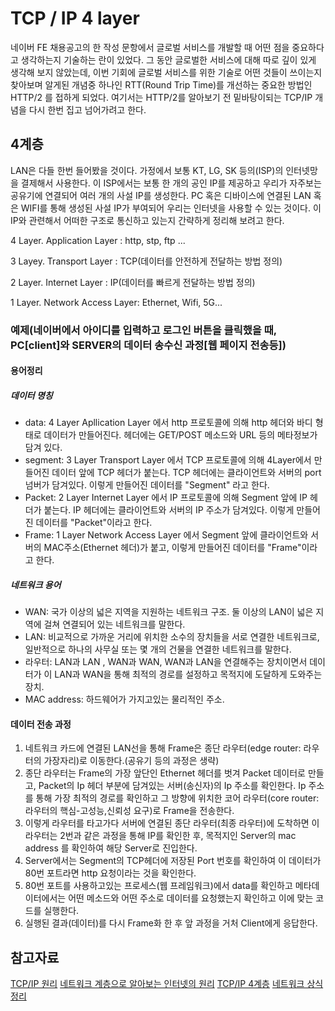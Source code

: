 # TCP / IP 4 layer
네이버 FE 채용공고의 한 작성 문항에서 글로벌 서비스를 개발할 때 어떤 점을 중요하다고 생각하는지 기술하는 란이 있었다.
그 동안 글로벌한 서비스에 대해 따로 깊이 있게 생각해 보지 않았는데, 이번 기회에 글로벌 서비스를 위한 기술로 어떤 것들이 쓰이는지 찾아보며
알게된 개념중 하나인 RTT(Round Trip Time)를 개선하는 중요한 방법인 HTTP/2 를 접하게 되었다. 여기서는 HTTP/2를 알아보기 전
밑바탕이되는 TCP/IP 개념을 다시 한번 집고 넘어가려고 한다.

## 4계층
LAN은 다들 한번 들어봤을 것이다. 가정에서 보통 KT, LG, SK 등의(ISP)의 인터넷망을 결제해서 사용한다. 
이 ISP에서는 보통 한 개의 공인 IP를 제공하고 우리가 자주보는 공유기에 연결되어 여러 개의 사설 IP를 생성한다. 
PC 혹은 디바이스에 연결된 LAN 혹은 WIFI를 통해 생성된 사설 IP가 부여되어 우리는 인터넷을 사용할 수 있는 것이다.
이 IP와 관련해서 어떠한 구조로 통신하고 있는지 간략하게 정리해 보려고 한다.

4 Layer. Application Layer : http, stp, ftp ...

3 Layey. Transport Layer : TCP(데이터를 안전하게 전달하는 방법 정의)

2 Layer. Internet Layer : IP(데이터를 빠르게 전달하는 방법 정의)

1 Layer. Network Access Layer: Ethernet, Wifi, 5G...


### 예제(네이버에서 아이디를 입력하고 로그인 버튼을 클릭했을 때, PC[client]와 SERVER의 데이터 송수신 과정[웹 페이지 전송등])

#### 용어정리
##### 데이터 명칭
- data: 4 Layer Apllication Layer 에서 http 프로토콜에 의해 http 헤더와 바디 형태로 데이터가 만들어진다. 헤더에는 GET/POST 메소드와 URL 등의 메타정보가 담겨 있다.
- segment: 3 Layer Transport Layer 에서 TCP 프로토콜에 의해 4Layer에서 만들어진 데이터 앞에 TCP 헤더가 붙는다. TCP 헤더에는 클라이언트와 서버의
port 넘버가 담겨있다. 이렇게 만들어진 데이터를 "Segment" 라고 한다.
- Packet: 2 Layer Internet Layer 에서 IP 프로토콜에 의해 Segment 앞에 IP 헤더가 붙는다. IP 헤더에는 클라이언트와 서버의 IP 주소가 담겨있다.
이렇게 만들어진 데이터를 "Packet"이라고 한다.
- Frame: 1 Layer Network Access Layer 에서 Segment 앞에 클라이언트와 서버의 MAC주소(Ethernet 헤더)가 붙고, 이렇게 만들어진 데이터를 "Frame"이라고 한다.

##### 네트워크 용어
- WAN: 국가 이상의 넓은 지역을 지원하는 네트워크 구조. 둘 이상의 LAN이 넓은 지역에 걸쳐 연결되어 있는 네트워크를 말한다.
- LAN: 비교적으로 가까운 거리에 위치한 소수의 장치들을 서로 연결한 네트워크로, 일반적으로 하나의 사무실 또는 몇 개의 건물을 연결한 네트워크를 말한다. 
- 라우터: LAN과 LAN , WAN과 WAN, WAN과 LAN을 연결해주는 장치이면서 데이터가 이 LAN과 WAN을 통해 최적의 경로를 설정하고 목적지에 도달하게 도와주는 장치.
- MAC address: 하드웨어가 가지고있는 물리적인 주소.
#### 데이터 전송 과정
1. 네트워크 카드에 연결된 LAN선을 통해 Frame은 종단 라우터(edge router: 라우터의 가장자리)로 이동한다.(공유기 등의 과정은 생략)
2. 종단 라우터는 Frame의 가장 앞단인 Ethernet 헤더를 벗겨 Packet 데이터로 만들고, Packet의 Ip 헤더 부분에 담겨있는 서버(송신자)의 Ip 주소를 확인한다.
Ip 주소를 통해 가장 최적의 경로를 확인하고 그 방향에 위치한 코어 라우터(core router: 라우터의 핵심-고성능,신뢰성 요구)로 Frame을 전송한다.
3. 이렇게 라우터를 타고가다 서버에 연결된 종단 라우터(최종 라우터)에 도착하면 이 라우터는 2번과 같은 과정을 통해 IP를 확인한 후,
목적지인 Server의 mac address 를 확인하여 해당 Server로 진입한다. 
4. Server에서는 Segment의 TCP헤더에 저장된 Port 번호를 확인하여 이 데이터가 80번 포트라면 http 요청이라는 것을 확인한다.
5. 80번 포트를 사용하고있는 프로세스(웹 프레임워크)에서 data를 확인하고 메타데이터에서는 어떤 메소드와 어떤 주소로 데이터를 요청했는지 
확인하고 이에 맞는 코드를 실행한다.
6. 실행된 결과(데이터)를 다시 Frame화 한 후 앞 과정을 거처 Client에게 응답한다.


## 참고자료
[TCP/IP 원리](https://www.youtube.com/watch?v=W9uosPORF8Y&t=479s)
[네트워크 계층으로 알아보는 인터넷의 원리](https://www.youtube.com/watch?v=6jo2OYPK7k0&t=294s)
[TCP/IP 4계층](https://ryusae.tistory.com/4)
[네트워크 상식 정리](https://blog.naver.com/park30420/221973149468)




